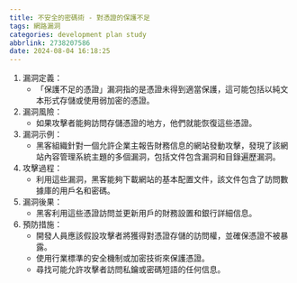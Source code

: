 ```yaml
---
title: 不安全的密碼術 - 對憑證的保護不足
tags: 網路漏洞
categories: development plan study
abbrlink: 2738207586
date: 2024-08-04 16:18:25
---
```

1. 漏洞定義：
	- 「保護不足的憑證」漏洞指的是憑證未得到適當保護，這可能包括以純文本形式存儲或使用弱加密的憑證。
2. 漏洞風險：
	- 如果攻擊者能夠訪問存儲憑證的地方，他們就能恢復這些憑證。
3. 漏洞示例：
	- 黑客組織針對一個允許企業主報告財務信息的網站發動攻擊，發現了該網站內容管理系統主題的多個漏洞，包括文件包含漏洞和目錄遍歷漏洞。
4. 攻擊過程：
	- 利用這些漏洞，黑客能夠下載網站的基本配置文件，該文件包含了訪問數據庫的用戶名和密碼。
5. 漏洞後果：
	- 黑客利用這些憑證訪問並更新用戶的財務設置和銀行詳細信息。
6. 預防措施：
	- 開發人員應該假設攻擊者將獲得對憑證存儲的訪問權，並確保憑證不被暴露。
	- 使用行業標準的安全機制或加密技術來保護憑證。
	- 尋找可能允許攻擊者訪問私鑰或密碼短語的任何信息。

